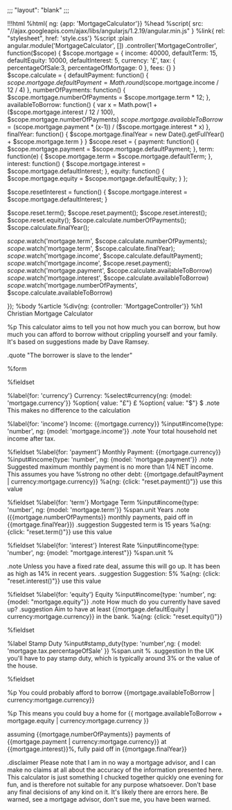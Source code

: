 ;;;
"layout": "blank"
;;;

!!!html
%html{ ng: {app: 'MortgageCalculator'}}
%head
%script{ src: "//ajax.googleapis.com/ajax/libs/angularjs/1.2.19/angular.min.js" }
%link{ rel: "stylesheet", href: 'style.css'}
%script
:plain
angular.module('MortgageCalculator', [])
.controller('MortgageController', function($scope) {
$scope.mortgage = {
income: 40000,
defaultTerm: 15,
defaultEquity: 10000,
defaultInterest: 5,
currency: '£',
tax: {
percentageOfSale:3,
percentageOfMortgage: 0
},
fees: {}
}
$scope.calculate = {
defaultPayment: function() {
$scope.mortgage.defaultPayment = Math.round($scope.mortgage.income / 12 / 4)
},
numberOfPayments: function() {
$scope.mortgage.numberOfPayments = $scope.mortgage.term * 12;
},
availableToBorrow: function() {
var x = Math.pow(1 + ($scope.mortgage.interest / 12 / 100), $scope.mortgage.numberOfPayments)
$scope.mortgage.availableToBorrow = ($scope.mortgage.payment * (x-1)) / ($scope.mortgage.interest * x)
},
finalYear: function() {
$scope.mortgage.finalYear = new Date().getFullYear() + $scope.mortgage.term
}
}
$scope.reset = {
payment: function() {
$scope.mortgage.payment = $scope.mortgage.defaultPayment;
},
term: function(e) {
$scope.mortgage.term = $scope.mortgage.defaultTerm;
},
interest: function() {
$scope.mortgage.interest = $scope.mortgage.defaultInterest;
},
equity: function() {
$scope.mortgage.equity = $scope.mortgage.defaultEquity;
}
};

$scope.resetInterest = function() {
$scope.mortgage.interest = $scope.mortgage.defaultInterest;
}

$scope.reset.term();
$scope.reset.payment();
$scope.reset.interest();
$scope.reset.equity();
$scope.calculate.numberOfPayments();
$scope.calculate.finalYear();

$scope.$watch('mortgage.term', $scope.calculate.numberOfPayments);
$scope.$watch('mortgage.term', $scope.calculate.finalYear);
$scope.$watch('mortgage.income', $scope.calculate.defaultPayment);
$scope.$watch('mortgage.income', $scope.reset.payment);
$scope.$watch('mortgage.payment', $scope.calculate.availableToBorrow)
$scope.$watch('mortgage.interest', $scope.calculate.availableToBorrow)
$scope.$watch('mortgage.numberOfPayments', $scope.calculate.availableToBorrow)

});
%body
%article
%div{ng: {controller: 'MortgageController'}}
%h1 Christian Mortgage Calculator

%p This calculator aims to tell you not how much you can borrow, but how much you can afford to borrow without crippling yourself and your family. It's based on suggestions made by Dave Ramsey.

.quote "The borrower is slave to the lender"

%form

%fieldset

%label{for: 'currency'} Currency:
%select#currency{ng: {model: 'mortgage.currency'}}
%option{ value: "£"} £
%option{ value: "$"} $
.note This makes no difference to the calculation

%label{for: 'income'} Income: {{mortgage.currency}}
%input#income{type: 'number', ng: {model: 'mortgage.income'}}
.note Your total household net income after tax.

%fieldset
%label{for: 'payment'} Monthly Payment: {{mortgage.currency}}
%input#income{type: 'number', ng: {model: 'mortgage.payment'}}
.note
Suggested maximum monthly payment is no more than 1/4 NET income. This assumes you have
%strong no other debt:
{{mortgage.defaultPayment | currency:mortgage.currency}}
%a{ng: {click: "reset.payment()"}}
use this value

%fieldset
%label{for: 'term'}
Mortgage Term
%input#income{type: 'number', ng: {model: 'mortgage.term'}}
%span.unit
Years
.note ({{mortgage.numberOfPayments}} monthly payments, paid off in {{mortgage.finalYear}})
.suggestion
Suggested term is 15 years
%a{ng: {click: "reset.term()"}}
use this value

%fieldset
%label{for: 'interest'}
Interest Rate
%input#income{type: 'number', ng: {model: "mortgage.interest"}}
%span.unit %

.note Unless you have a fixed rate deal, assume this will go up. It has been as high as 14% in recent years.
.suggestion
Suggestion: 5%
%a{ng: {click: "reset.interest()"}}
use this value

%fieldset
%label{for: 'equity'} Equity
%input#income{type: 'number', ng: {model: "mortgage.equity"}}
.note How much do you currently have saved up?
.suggestion
Aim to have at least {{mortgage.defaultEquity | currency:mortgage.currency}} in the bank.
%a{ng: {click: "reset.equity()"}}

%fieldset

%label Stamp Duty
%input#stamp_duty{type: 'number',ng: { model: 'mortgage.tax.percentageOfSale' }}
%span.unit %
.suggestion
In the UK you'll have to pay stamp duty, which is typically around 3% or the value of the house.

%fieldset

%p
You could probably afford to borrow {{mortgage.availableToBorrow | currency:mortgage.currency}}


%p
This means you could buy a home for {{ mortgage.availableToBorrow + mortgage.equity | currency:mortgage.currency }}

assuming {{mortgage.numberOfPayments}} payments of {{mortgage.payment | currency:mortgage.currency}} at {{mortgage.interest}}%, fully paid off in {{mortgage.finalYear}}



.disclaimer
Please note that I am in no way a mortgage advisor, and I can make no claims at all about the accuracy of the information presented here. This calculator is just something I chucked together quickly one evening for fun, and is therefore not suitable for any purpose whatsoever. Don't base any final decisions of any kind on it. It's likely there are errors here. Be warned, see a mortgage advisor, don't sue me, you have been warned.

